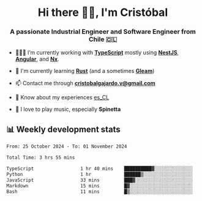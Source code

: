 <h1 align="center">Hi there ✌🏻, I'm Cristóbal</h1>
<h3 align="center">A passionate Industrial Engineer and Software Engineer from Chile 🇨🇱</h3>

- 🧑🏻‍💻 I’m currently working with **[TypeScript](https://www.typescriptlang.org)** mostly using **[NestJS](https://nestjs.com)**, **[Angular](https://angular.io)**, and **[Nx](https://nx.dev)**.

- 🌱 I'm currently learning **[Rust](https://www.rust-lang.org)** (and a sometimes **[Gleam](https://gleam.run/)**)

- 📫 Contact me through **cristobalgajardo.v@gmail.com**

- 📄 Know about my experiences [es_CL](https://bit.ly/cv-cristobal-gajardo)

- 🎸 I love to play music, especially **Spinetta**

## 📊 Weekly development stats

<!--START_SECTION:waka-->

```txt
From: 25 October 2024 - To: 01 November 2024

Total Time: 3 hrs 55 mins

TypeScript                 1 hr 40 mins    ██████████▓░░░░░░░░░░░░░░   42.83 %
Python                     1 hr            ██████▒░░░░░░░░░░░░░░░░░░   25.84 %
JavaScript                 33 mins         ███▓░░░░░░░░░░░░░░░░░░░░░   14.07 %
Markdown                   15 mins         █▓░░░░░░░░░░░░░░░░░░░░░░░   06.64 %
Bash                       11 mins         █▒░░░░░░░░░░░░░░░░░░░░░░░   05.02 %
```

<!--END_SECTION:waka-->
